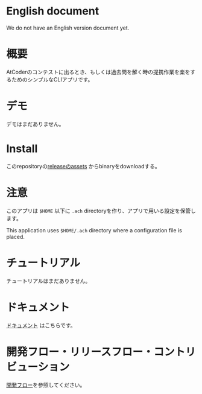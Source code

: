 # English document

We do not have an English version document yet.

# 概要

AtCoderのコンテストに出るとき、もしくは過去問を解く時の提携作業を楽をするためのシンプルなCLIアプリです。

# デモ

デモはまだありません。

# Install

このrepositoryの[releaseのassets](https://github.com/yuchiki/atcoderHelper/releases) からbinaryをdownloadする。

# 注意

このアプリは `$HOME` 以下に `.ach` directoryを作り、アプリで用いる設定を保管します。

This application uses `$HOME/.ach` directory where a configuration file is placed.

# チュートリアル

チュートリアルはまだありません。

# ドキュメント

[ドキュメント](docs/cmd/ach.md) はこちらです。


# 開発フロー・リリースフロー・コントリビューション

[開発フロー](docs/ja/development_flow.md)を参照してください。
